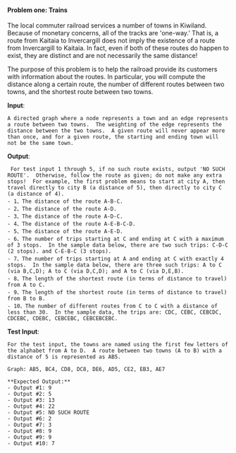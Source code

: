 
#### Problem one: Trains
 
The local commuter railroad services a number of towns in Kiwiland.  Because of monetary concerns, all of the tracks are 'one-way.'  That is, a route from Kaitaia to Invercargill does not imply the existence of a route from Invercargill to Kaitaia.  In fact, even if both of these routes do happen to exist, they are distinct and are not necessarily the same distance!
 
The purpose of this problem is to help the railroad provide its customers with information about the routes.  In particular, you will compute the distance along a certain route, the number of different routes between two towns, and the shortest route between two towns.
 
**Input**:  
```
A directed graph where a node represents a town and an edge represents a route between two towns.  The weighting of the edge represents the distance between the two towns.  A given route will never appear more than once, and for a given route, the starting and ending town will not be the same town.
```
 
**Output**:
```
 For test input 1 through 5, if no such route exists, output 'NO SUCH ROUTE'.  Otherwise, follow the route as given; do not make any extra stops!  For example, the first problem means to start at city A, then travel directly to city B (a distance of 5), then directly to city C (a distance of 4).
- 1、The distance of the route A-B-C.
- 2、The distance of the route A-D.
- 3、The distance of the route A-D-C.
- 4、The distance of the route A-E-B-C-D.
- 5、The distance of the route A-E-D.
- 6、The number of trips starting at C and ending at C with a maximum of 3 stops.  In the sample data below, there are two such trips: C-D-C (2 stops). and C-E-B-C (3 stops).
- 7、The number of trips starting at A and ending at C with exactly 4 stops.  In the sample data below, there are three such trips: A to C (via B,C,D); A to C (via D,C,D); and A to C (via D,E,B).
- 8、The length of the shortest route (in terms of distance to travel) from A to C.
- 9、The length of the shortest route (in terms of distance to travel) from B to B.
- 10、The number of different routes from C to C with a distance of less than 30.  In the sample data, the trips are: CDC, CEBC, CEBCDC, CDCEBC, CDEBC, CEBCEBC, CEBCEBCEBC.
 ```

**Test Input**:
```
For the test input, the towns are named using the first few letters of the alphabet from A to D.  A route between two towns (A to B) with a distance of 5 is represented as AB5.

Graph: AB5, BC4, CD8, DC8, DE6, AD5, CE2, EB3, AE7

**Expected Output:**
- Output #1: 9
- Output #2: 5
- Output #3: 13
- Output #4: 22
- Output #5: NO SUCH ROUTE
- Output #6: 2
- Output #7: 3
- Output #8: 9
- Output #9: 9
- Output #10: 7
```